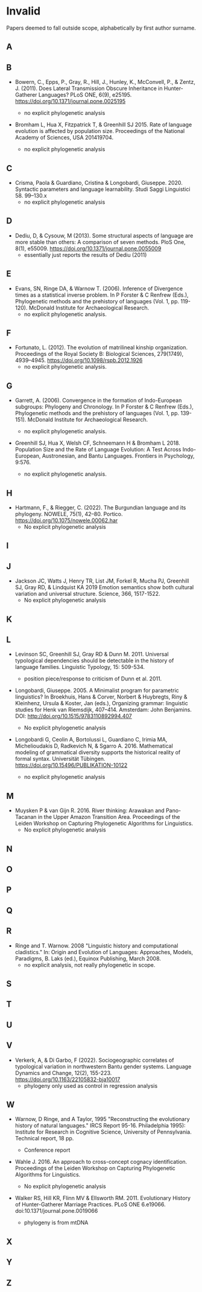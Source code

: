# Invalid

Papers deemed to fall outside scope, alphabetically by first author surname.

## A
## B

* Bowern, C., Epps, P., Gray, R., Hill, J., Hunley, K., McConvell, P., & Zentz, J. (2011). Does Lateral Transmission Obscure Inheritance in Hunter-Gatherer Languages? PLoS ONE, 6(9), e25195. https://doi.org/10.1371/journal.pone.0025195
    - no explicit phylogenetic analysis

* Bromham L, Hua X, Fitzpatrick T, & Greenhill SJ 2015. Rate of language evolution is affected by population size. Proceedings of the National Academy of Sciences, USA 201419704.
    - no explicit phylogenetic analysis

## C

* Crisma, Paola & Guardiano, Cristina & Longobardi, Giuseppe. 2020. Syntactic parameters and language learnability. Studi Saggi Linguistici 58. 99–130.x
    - no explicit phylogenetic analysis

## D

* Dediu, D, & Cysouw, M (2013). Some structural aspects of language are more stable than others: A comparison of seven methods. PloS One, 8(1), e55009. https://doi.org/10.1371/journal.pone.0055009
    - essentially just reports the results of Dediu (2011)

## E

* Evans, SN, Ringe DA, & Warnow T. (2006). Inference of Divergence times as a statistical inverse problem. In P Forster & C Renfrew (Eds.), Phylogenetic methods and the prehistory of languages (Vol. 1, pp. 119-120). McDonald Institute for Archaeological Research.
    - no explicit phylogenetic analysis.

## F

* Fortunato, L. (2012). The evolution of matrilineal kinship organization. Proceedings of the Royal Society B: Biological Sciences, 279(1749), 4939–4945. https://doi.org/10.1098/rspb.2012.1926
    - no explicit phylogenetic analysis.

## G

* Garrett, A. (2006). Convergence in the formation of Indo-European subgroups: Phylogeny and Chronology. In P Forster & C Renfrew (Eds.), Phylogenetic methods and the prehistory of languages (Vol. 1, pp. 139-151). McDonald Institute for Archaeological Research.
    - no explicit phylogenetic analysis.

* Greenhill SJ, Hua X, Welsh CF, Schneemann H & Bromham L 2018. Population Size and the Rate of Language Evolution: A Test Across Indo-European, Austronesian, and Bantu Languages. Frontiers in Psychology, 9:576.
    - no explicit phylogenetic analysis.

## H

* Hartmann, F., & Riegger, C. (2022). The Burgundian language and its phylogeny. NOWELE, 75(1), 42–80. Portico. https://doi.org/10.1075/nowele.00062.har
    - No explicit phylogenetic analysis

## I
## J

* Jackson JC, Watts J, Henry TR, List JM, Forkel R, Mucha PJ, Greenhill SJ, Gray RD, & Lindquist KA 2019 Emotion semantics show both cultural variation and universal structure. Science, 366, 1517-1522.
    - No explicit phylogenetic analysis

## K
## L

* Levinson SC, Greenhill SJ, Gray RD & Dunn M. 2011. Universal typological dependencies should be detectable in the history of language families. Linguistic Typology, 15: 509-534.
    - position piece/response to criticism of Dunn et al. 2011.

* Longobardi, Giuseppe. 2005. A Minimalist program for parametric linguistics? In Broekhuis, Hans & Corver, Norbert & Huybregts, Riny & Kleinhenz, Ursula & Koster, Jan (eds.), Organizing grammar: linguistic studies for Henk van Riemsdijk, 407–414. Amsterdam: John Benjamins. DOI:  http://doi.org/10.1515/9783110892994.407
    - No explicit phylogenetic analysis

* Longobardi G, Ceolin A, Bortolussi L, Guardiano C, Irimia MA, Michelioudakis D, Radkevich N, & Sgarro A. 2016. Mathematical modeling of grammatical diversity supports the historical reality of formal syntax. Universität Tübingen. https://doi.org/10.15496/PUBLIKATION-10122
    - no explicit phylogenetic analysis

## M

* Muysken P & van Gijn R. 2016. River thinking: Arawakan and Pano-Tacanan in the Upper Amazon Transition Area. Proceedings of the Leiden Workshop on Capturing Phylogenetic Algorithms for Linguistics.
    - No explicit phylogenetic analysis


## N
## O
## P
## Q
## R

* Ringe and T. Warnow. 2008 "Linguistic history and computational cladistics." In: Origin and Evolution of Languages: Approaches, Models, Paradigms, B. Laks (ed.), Equinox Publishing, March 2008. 	
    - no explicit analysis, not really phylogenetic in scope.
    
## S
## T
## U
## V

* Verkerk, A, & Di Garbo, F (2022). Sociogeographic correlates of typological variation in northwestern Bantu gender systems. Language Dynamics and Change, 12(2), 155-223. https://doi.org/10.1163/22105832-bja10017
    - phylogeny only used as control in regression analysis

## W


* Warnow, D Ringe, and A Taylor, 1995 "Reconstructing the evolutionary history of natural languages." IRCS Report 95-16. Philadelphia 1995): Institute for Research in Cognitive Science, University of Pennsylvania. Technical report, 18 pp. 	
    - Conference report

* Wahle J. 2016. An approach to cross-concept cognacy identification. Proceedings of the Leiden Workshop on Capturing Phylogenetic Algorithms for Linguistics.
    - No explicit phylogenetic analysis

* Walker RS, Hill KR, Flinn MV & Ellsworth RM. 2011. Evolutionary History of Hunter-Gatherer Marriage Practices. PLoS ONE 6.e19066. doi:10.1371/journal.pone.0019066
    - phylogeny is from mtDNA


## X
## Y
## Z


